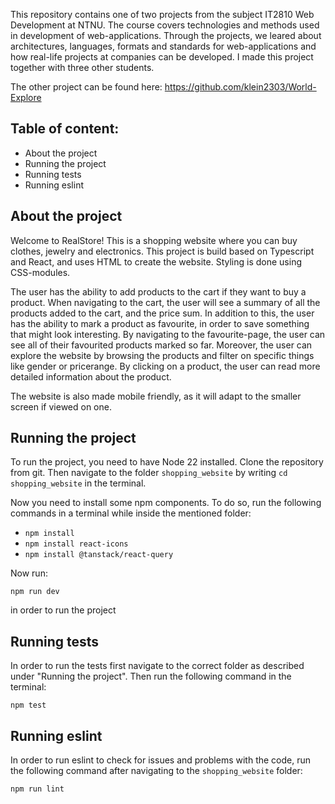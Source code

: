This repository contains one of two projects from the subject IT2810 Web Development at NTNU. The course covers technologies and methods used in development of web-applications. Through the projects, we leared about architectures, languages, formats and standards for web-applications and how real-life projects at companies can be developed. I made this project together with three other students.

The other project can be found here: https://github.com/klein2303/World-Explore

## Table of content:

- About the project
- Running the project
- Running tests
- Running eslint

## About the project

Welcome to RealStore! This is a shopping website where you can buy clothes, jewelry and electronics. This project is build based on Typescript and React, and uses HTML to create the website. Styling is done using CSS-modules.

The user has the ability to add products to the cart if they want to buy a product. When navigating to the cart, the user will see a summary of all the products added to the cart, and the price sum. In addition to this, the user has the ability to mark a product as favourite, in order to save something that might look interesting. By navigating to the favourite-page, the user can see all of their favourited products marked so far. Moreover, the user can explore the website by browsing the products and filter on specific things like gender or pricerange. By clicking on a product, the user can read more detailed information about the product.

The website is also made mobile friendly, as it will adapt to the smaller screen if viewed on one.

## Running the project

To run the project, you need to have Node 22 installed. Clone the repository from git. Then navigate to the folder `shopping_website` by writing `cd shopping_website` in the terminal.

Now you need to install some npm components.
To do so, run the following commands in a terminal while inside the mentioned folder:

- `npm install`
- `npm install react-icons`
- `npm install @tanstack/react-query`

Now run:

`npm run dev` 

in order to run the project

## Running tests

In order to run the tests first navigate to the correct folder as described under "Running the project". Then run the following command in the terminal:

`npm test`

## Running eslint

In order to run eslint to check for issues and problems with the code, run the following command after navigating to the `shopping_website` folder:

`npm run lint`

